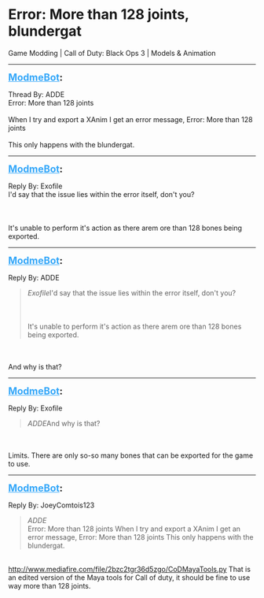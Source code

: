 # Error: More than 128 joints, blundergat
Game Modding | Call of Duty: Black Ops 3 | Models & Animation

---
<strong style="font-size: 1.4em;"><span style="text-decoration: underline;text-decoration-color: #34a7f9;"><span style="color:#34a7f9;">ModmeBot</span></span>:</strong>

<p>Thread By: ADDE<br />Error: More than 128 joints<br /><br />When I try and export a XAnim I get an error message, Error: More than 128 joints<br /><br />This only happens with the blundergat.</p>

---
<strong style="font-size: 1.4em;"><span style="text-decoration: underline;text-decoration-color: #34a7f9;"><span style="color:#34a7f9;">ModmeBot</span></span>:</strong>

<p>Reply By: Exofile<br />I&#39;d say that the issue lies within the error itself, don&#39;t you?<br /><br /><br /><br />It&#39;s unable to perform it&#39;s action as there arem ore than 128 bones being exported.</p>

---
<strong style="font-size: 1.4em;"><span style="text-decoration: underline;text-decoration-color: #34a7f9;"><span style="color:#34a7f9;">ModmeBot</span></span>:</strong>

<p>Reply By: ADDE<br /><blockquote><em>Exofile</em>I&#39;d say that the issue lies within the error itself, don&#39;t you?<br /><br /><br /><br />It&#39;s unable to perform it&#39;s action as there arem ore than 128 bones being exported.</blockquote><br /><br />And why is that?</p>

---
<strong style="font-size: 1.4em;"><span style="text-decoration: underline;text-decoration-color: #34a7f9;"><span style="color:#34a7f9;">ModmeBot</span></span>:</strong>

<p>Reply By: Exofile<br /><blockquote><em>ADDE</em>And why is that?</blockquote><br /><br />Limits. There are only so-so many bones that can be exported for the game to use.</p>

---
<strong style="font-size: 1.4em;"><span style="text-decoration: underline;text-decoration-color: #34a7f9;"><span style="color:#34a7f9;">ModmeBot</span></span>:</strong>

<p>Reply By: JoeyComtois123<br /><blockquote><em>ADDE</em><br />Error: More than 128 joints When I try and export a XAnim I get an error message, Error: More than 128 joints This only happens with the blundergat.</blockquote><br /> <a href="http://www.mediafire.com/file/2bzc2tgr36d5zgo/CoDMayaTools.py">http://www.mediafire.com/file/2bzc2tgr36d5zgo/CoDMayaTools.py</a> That is an edited version of the Maya tools for Call of duty, it should be fine to use way more than 128 joints.</p>
